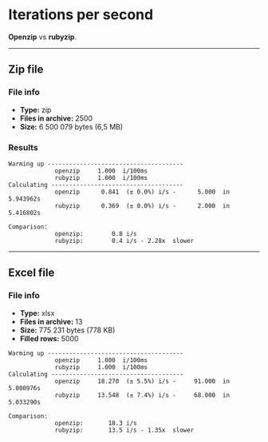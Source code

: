 # Iterations per second

**Openzip** vs **rubyzip**.

---
## Zip file

### File info
* **Type:** zip
* **Files in archive:** 2500
* **Size:** 6 500 079 bytes (6,5 MB)

### Results

```
Warming up --------------------------------------
             openzip     1.000  i/100ms
             rubyzip     1.000  i/100ms
Calculating -------------------------------------
             openzip      0.841  (± 0.0%) i/s -      5.000  in   5.943962s
             rubyzip      0.369  (± 0.0%) i/s -      2.000  in   5.416802s

Comparison:
             openzip:        0.8 i/s
             rubyzip:        0.4 i/s - 2.28x  slower
```

---
## Excel file

### File info
* **Type:** xlsx
* **Files in archive:** 13
* **Size:** 775 231 bytes (778 KB)
* **Filled rows:** 5000

```
Warming up --------------------------------------
             openzip     1.000  i/100ms
             rubyzip     1.000  i/100ms
Calculating -------------------------------------
             openzip     18.270  (± 5.5%) i/s -     91.000  in   5.000976s
             rubyzip     13.548  (± 7.4%) i/s -     68.000  in   5.033290s

Comparison:
             openzip:       18.3 i/s
             rubyzip:       13.5 i/s - 1.35x  slower
```
